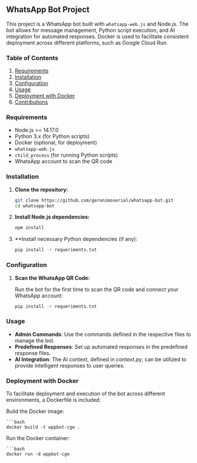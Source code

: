 ## WhatsApp Bot Project

This project is a WhatsApp bot built with `whatsapp-web.js` and Node.js. The bot allows for message management, Python script execution, and AI integration for automated responses. Docker is used to facilitate consistent deployment across different platforms, such as Google Cloud Run.

### Table of Contents

1. [Requirements](#requirements)
2. [Installation](#installation)
3. [Configuration](#configuration)
4. [Usage](#usage)
5. [Deployment with Docker](#deployment-with-docker)
6. [Contributions](#contributions)

### Requirements

- Node.js >= 14.17.0
- Python 3.x (for Python scripts)
- Docker (optional, for deployment)
- `whatsapp-web.js`
- `child_process` (for running Python scripts)
- WhatsApp account to scan the QR code

### Installation

1. **Clone the repository:**

   ```bash
   git clone https://github.com/geronimoserial/whatsapp-bot.git
   cd whatsapp-bot

2. **Install Node.js dependencies:**

   ```bash
   npm install
   
3. **Install necessary Python dependencies (if any):

   ```bash
   pip install -r requeriments.txt

### Configuration
1. **Scan the WhatsApp QR Code:**

   Run the bot for the first time to scan the QR code and connect your WhatsApp account:

   ```bash
   pip install -r requeriments.txt

### Usage

- **Admin Commands**: Use the commands defined in the respective files to manage the bot.
- **Predefined Responses**: Set up automated responses in the predefined response files.
- **AI Integration**: The AI context, defined in *context.py*, can be utilized to provide intelligent responses to user queries.

### Deployment with Docker
 To facilitate deployment and execution of the bot across different environments, a Dockerfile is included:

 Build the Docker image:
 
    ```bash
    docker build -t wppbot-cge .

 Run the Docker container:

    ```bash
    docker run -d wppbot-cge




